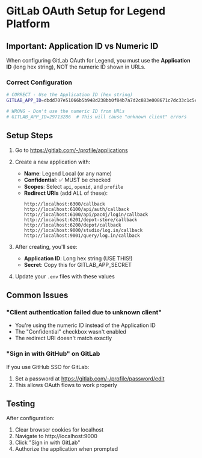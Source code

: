 # GitLab OAuth Setup for Legend Platform

## Important: Application ID vs Numeric ID

When configuring GitLab OAuth for Legend, you must use the **Application ID** (long hex string), NOT the numeric ID shown in URLs.

### Correct Configuration

```bash
# CORRECT - Use the Application ID (hex string)
GITLAB_APP_ID=dbdd707e51066b5b948d238bb0f84b7a7d2c883e008671c7dc33c1c5c639c862

# WRONG - Don't use the numeric ID from URLs
# GITLAB_APP_ID=29713286  # This will cause "unknown client" errors
```

## Setup Steps

1. Go to https://gitlab.com/-/profile/applications
2. Create a new application with:
   - **Name**: Legend Local (or any name)
   - **Confidential**: ✅ MUST be checked
   - **Scopes**: Select `api`, `openid`, and `profile`
   - **Redirect URIs** (add ALL of these):
     ```
     http://localhost:6300/callback
     http://localhost:6100/api/auth/callback
     http://localhost:6100/api/pac4j/login/callback
     http://localhost:6201/depot-store/callback
     http://localhost:6200/depot/callback
     http://localhost:9000/studio/log.in/callback
     http://localhost:9001/query/log.in/callback
     ```

3. After creating, you'll see:
   - **Application ID**: Long hex string (USE THIS!)
   - **Secret**: Copy this for GITLAB_APP_SECRET

4. Update your `.env` files with these values

## Common Issues

### "Client authentication failed due to unknown client"
- You're using the numeric ID instead of the Application ID
- The "Confidential" checkbox wasn't enabled
- The redirect URI doesn't match exactly

### "Sign in with GitHub" on GitLab
If you use GitHub SSO for GitLab:
1. Set a password at https://gitlab.com/-/profile/password/edit
2. This allows OAuth flows to work properly

## Testing

After configuration:
1. Clear browser cookies for localhost
2. Navigate to http://localhost:9000
3. Click "Sign in with GitLab"
4. Authorize the application when prompted